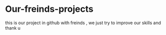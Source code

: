 # Our-freinds-projects
this is our project in github with freinds , we just try to improve our skills and thank u 
